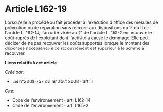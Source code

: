 # Article L162-19

Lorsqu'elle a procédé ou fait procéder à l'exécution d'office des mesures de prévention ou de réparation sans recourir aux
dispositions du 1° du II de l'article L. 162-14, l'autorité visée au 2° de l'article L. 165-2 en recouvre le coût auprès de
l'exploitant dont l'activité a causé le dommage. Elle peut décider de ne pas recouvrer les coûts supportés lorsque le montant
des dépenses nécessaires à ce recouvrement est supérieur à la somme à recouvrer.

**Liens relatifs à cet article**

_Créé par_:

  - Loi n°2008-757 du 1er août 2008 - art. 1

_Cite_:

  - Code de l'environnement - art. L162-14
  - Code de l'environnement - art. L165-2
